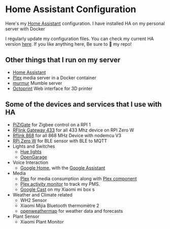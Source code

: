 # Home Assistant Configuration

Here's my [Home Assistant](https://home-assistant.io/) configuration. I have installed HA on my personal server with Docker

I regularly update my configuration files. You can check my current HA version [here](.HA_VERSION). If you like anything here, Be sure to :star2: my repo!

## Other things that I run on my server

* [Home Assistant](https://home-assistant.io)
* [Plex](https://www.plex.tv) media server in a Docker container
* [murmur](https://wiki.mumble.info) Mumble server
* [Octoprint](https://octoprint.org) Web interface for 3D printer


## Some of the devices and services that I use with HA
  * [PiZiGate](https://zigate.fr/produit/pizigate-v1-0/) for Zigbee control on a RPI 1
  * [RFlink Gateway 433](https://www.nodo-shop.nl/nl/46-rflink-433920-mhz) for all 433 Mhz device on RPI Zero W
  * [Rflink 868](https://www.nodo-shop.nl/nl/rflink-gateway/168-rflink-868-arduino-antenne-usb-kabel.html) for all 868 MHz Device with nodemcu V3
  * [RPi Zero W](https://raspberry-pi.fr/raspberry-pi-zero-w/) for BLE sensor with BLE to MQTT
  * Lights and Switches
    * [Hue lights](https://www2.meethue.com/fr-fr/p/hue-white-pack-de-1-e27/8718696785317)
    * [OpenGarage](https://opengarage.io)
  * Voice Interaction    
    * [Google Home](https://store.google.com/product/google_home), with the [Google Assistant](https://home-assistant.io/components/google_assistant/)
  * Media
    * [Plex](https://www.plex.tv/) for media consumption along with [Plex component](https://home-assistant.io/components/media_player.plex/)
    * [Plex activity monitor](https://home-assistant.io/components/sensor.plex/) to track my PMS.
    * [Google Cast](https://home-assistant.io/components/media_player.cast/) on my Xiaomi mi box s
  * Weather and Climate related
    * WH2 Sensor
    * Xiaomi Mijia Bluetooth thermomètre 2
    * [openweathermap](https://www.home-assistant.io/integrations/openweathermap/) for weather data and forecasts
  * Plant Sensor
    * Xiaomi Plant Monitor
